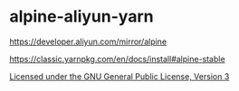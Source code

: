 # alpine-aliyun-yarn

https://developer.aliyun.com/mirror/alpine

https://classic.yarnpkg.com/en/docs/install#alpine-stable

[Licensed under the GNU General Public License, Version 3](http://www.gnu.org/licenses/gpl-3.0.html)
